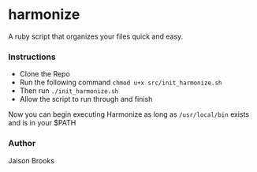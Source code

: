 # harmonize
A ruby script that organizes your files quick and easy.

### Instructions
* Clone the Repo
* Run the following command ```chmod u+x src/init_harmonize.sh```
* Then run ```./init_harmonize.sh```
* Allow the script to run through and finish

Now you can begin executing Harmonize as long as ```/usr/local/bin``` exists and is in your $PATH

### Author
Jaison Brooks

